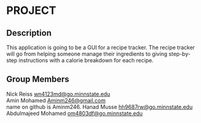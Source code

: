 # PROJECT

## Description

This application is going to be a GUI for a recipe tracker. The recipe tracker will go from helping someone manage
their ingredients to giving step-by-step instructions with a calorie breakdown for each recipe.

## Group Members

Nick Reiss <wn4123md@go.minnstate.edu> <br />
Amin Mohamed <Aminm246@gmail.com> <br /> name on github is Aminm246.
Hanad Musse <hh9687rw@go.minnstate.edu> <br />
Abdulmajeed Mohamed <om4803df@go.minnstate.edu>
